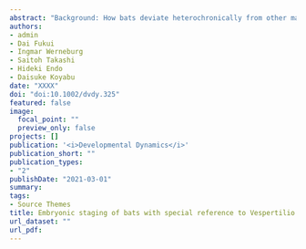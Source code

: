 ```yaml
---
abstract: "Background: How bats deviate heterochronically from other mammals remains largely unresolved, reflecting the lack of a quantitative staging framework allowing comparison among species. The standard event system (SES) is an embryonic staging system allowing quantitative detection of interspecific developmental variations. Here, the first SES-based staging system for bats, using Asian parti-colored bat (Vespertilio sinensis) is introduced. General aspects of normal embryonic development and the three-dimensional development of the bat cochlea were described for the first time. Recoding the embryonic staging tables of 18 previously reported bat species and Mus musculus into the SES system, quantitative developmental comparisons were performed. Results: It was found that limb bud development of V. sinensis is relatively late among 19 bat species and late limb development is a shared trait of vespertilionid bats. The inner ear cochlear canal forms before the semicircular canal in V. sinensis while the cochlear canal forms after the semicircular canal in non-volant mammals. Conclusions: The present approach using the SES system provides a powerful framework to detect the peculiarities of bat development. Incorporating the timing of gene expression patterns into the SES framework will further contribute to the understanding of the evolution of specialized features in bats"
authors:
- admin
- Dai Fukui
- Ingmar Werneburg
- Saitoh Takashi
- Hideki Endo
- Daisuke Koyabu
date: "XXXX"
doi: "doi:10.1002/dvdy.325"
featured: false
image:
  focal_point: ""
  preview_only: false
projects: []
publication: '<i>Developmental Dynamics</i>'
publication_short: ""
publication_types:
- "2"
publishDate: "2021-03-01"
summary: 
tags:
- Source Themes
title: Embryonic staging of bats with special reference to Vespertilio sinensis and its cochlear development
url_dataset: ""
url_pdf: 
---
```

